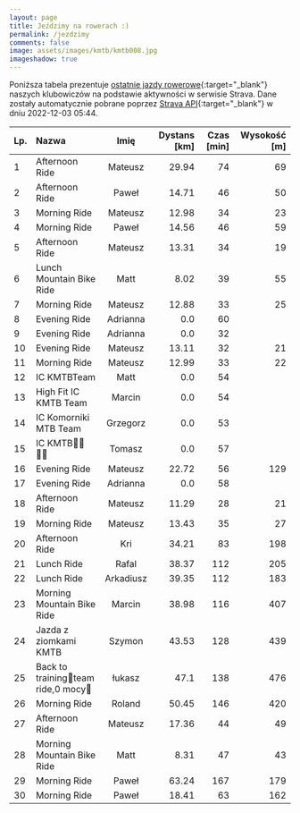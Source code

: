 ```yaml
---
layout: page
title: Jeździmy na rowerach :)
permalink: /jezdzimy
comments: false
image: assets/images/kmtb/kmtb008.jpg
imageshadow: true
---
```


Poniższa tabela prezentuje [ostatnie jazdy rowerowe](https://www.strava.com/clubs/336381){:target="_blank"} naszych klubowiczów na podstawie aktywności w serwisie Strava. Dane zostały automatycznie pobrane poprzez [Strava API](https://developers.strava.com/docs/reference/#api-Clubs-getClubActivitiesById){:target="_blank"} w dniu 2022-12-03 05:44.

Lp. | Nazwa | Imię | Dystans [km] | Czas [min] | Wysokość [m]
:--- | :--- | :---: | ---: | ---: | ---:
1|Afternoon Ride|Mateusz|29.94|74|69
2|Afternoon Ride|Paweł|14.71|46|50
3|Morning Ride|Mateusz|12.98|34|23
4|Morning Ride|Paweł|14.56|46|59
5|Afternoon Ride|Mateusz|13.31|34|19
6|Lunch Mountain Bike Ride|Matt|8.02|39|55
7|Morning Ride|Mateusz|12.88|33|25
8|Evening Ride|Adrianna|0.0|60|
9|Evening Ride|Adrianna|0.0|32|
10|Evening Ride|Mateusz|13.11|32|21
11|Morning Ride|Mateusz|12.99|33|22
12|IC KMTBTeam|Matt|0.0|54|
13|High Fit IC KMTB Team|Marcin|0.0|54|
14|IC Komorniki MTB Team|Grzegorz|0.0|53|
15|IC KMTB💪🏻💪🏻|Tomasz|0.0|57|
16|Evening Ride|Mateusz|22.72|56|129
17|Evening Ride|Adrianna|0.0|58|
18|Afternoon Ride|Mateusz|11.29|28|21
19|Morning Ride|Mateusz|13.43|35|27
20|Afternoon Ride|Kri|34.21|83|198
21|Lunch Ride|Rafal|38.37|112|205
22|Lunch Ride|Arkadiusz|39.35|112|183
23|Morning Mountain Bike Ride|Marcin|38.98|116|407
24|Jazda z ziomkami KMTB|Szymon|43.53|128|439
25|Back to training😤team ride,0 mocy🤯|łukasz|47.1|138|476
26|Morning Ride|Roland|50.45|146|420
27|Afternoon Ride|Mateusz|17.36|44|49
28|Morning Mountain Bike Ride|Matt|8.31|47|43
29|Morning Ride|Paweł|63.24|167|179
30|Morning Ride|Paweł|18.41|63|162
